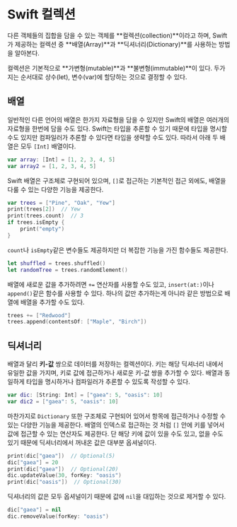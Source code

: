 # Swift 컬렉션

다른 객체들의 집합을 담을 수 있는 객체를 **컬렉션(collection)**이라고 하며, Swift가 제공하는 컬렉션 중 **배열(Array)**과 **딕셔너리(Dictionary)**를 사용하는 방법을 알아본다.

컬렉션은 기본적으로 **가변형(mutable)**과 **불변형(immutable)**이 있다. 두가지는 순서대로 상수(let), 변수(var)에 할당하는 것으로 결정할 수 있다.

## 배열

일반적인 다른 언어의 배열은 한가지 자료형을 담을 수 있지만 Swift의 배열은 여러개의 자료형을 한번에 담을 수도 있다. Swift는 타입을 추론할 수 있기 때문에 타입을 명시할 수도 있지만 컴파일러가 추론할 수 있다면 타입을 생략할 수도 있다. 따라서 아래 두 배열은 모두 `[Int]` 배열이다.

```swift
var array: [Int] = [1, 2, 3, 4, 5]
var array2 = [1, 2, 3, 4, 5]
```

Swift 배열은 구조체로 구현되어 있으며, `[]`로 접근하는 기본적인 접근 외에도, 배열을 다룰 수 있는 다양한 기능을 제공한다.

```swift
var trees = ["Pine", "Oak", "Yew"]
print(trees[2])  // Yew
print(trees.count)  // 3
if trees.isEmpty {
	print("empty")
}
```

`count`나 `isEmpty`같은 변수들도 제공하지만 더 복잡한 기능을 가진 함수들도 제공한다.

```swift
let shuffled = trees.shuffled()
let randomTree = trees.randomElement()
```

배열에 새로운 값을 추가하려면 `+=` 연산자를 사용할 수도 있고, `insert(at:)`이나 `append()`같은 함수를 사용할 수 있다. 하나의 값만 추가하는게 아니라 같은 방법으로 배열에 배열을 추가할 수도 있다.

```swift
trees += ["Redwood"]
trees.append(contentsOf: ["Maple", "Birch"])
```

## 딕셔너리

배열과 달리 **키-값** 쌍으로 데이터를 저장하는 컬렉션이다. 키는 해당 딕셔너리 내에서 유일한 값을 가지며, 키로 값에 접근하거나 새로운 키-값 쌍을 추가할 수 있다. 배열과 동일하게 타입을 명시하거나 컴파일러가 추론할 수 있도록 작성할 수 있다.

```swift
var dic: [String: Int] = ["gaea": 5, "oasis": 10]
var dic2 = ["gaea": 5, "oasis": 10]
```

마찬가지로 `Dictionary` 또한 구조체로 구현되어 있어서 항목에 접근하거나 수정할 수 있는 다양한 기능을 제공한다. 배열의 인덱스로 접근하는 것 처럼 `[]` 안에 키를 넣어서 값에 접근할 수 있는 연산자도 제공한다. 단 해당 키에 값이 있을 수도 있고, 없을 수도 있기 때문에 딕셔너리에서 꺼내온 값은 대부분 옵셔널이다.

```swift
print(dic["gaea"])  // Optional(5)
dic["gaea"] = 20
print(dic["gaea"])  // Optional(20)
dic.updateValue(30, forKey: "oasis")
print(dic["oasis"])  // Optional(30)
```

딕셔너리의 값은 모두 옵셔널이기 때문에 값에 `nil`을 대입하는 것으로 제거할 수 있다.

```swift
dic["gaea"] = nil
dic.removeValue(forKey: "oasis")
```